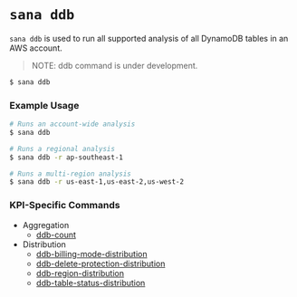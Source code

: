 # `sana ddb`

`sana ddb` is used to run all supported analysis of all DynamoDB tables in an AWS account.

> NOTE: ddb command is under development.

```sh
$ sana ddb
```

### Example Usage

```sh
# Runs an account-wide analysis
$ sana ddb

# Runs a regional analysis
$ sana ddb -r ap-southeast-1

# Runs a multi-region analysis
$ sana ddb -r us-east-1,us-east-2,us-west-2
```

### KPI-Specific Commands

- Aggregation
  - [ddb-count](/dynamodb/aggregation/ddb-count)
- Distribution
  - [ddb-billing-mode-distribution](/dynamodb/distribution/ddb-billing-mode-distribution)
  - [ddb-delete-protection-distribution](/dynamodb/distribution/ddb-delete-protection-distribution)
  - [ddb-region-distribution](/dynamodb/distribution/ddb-region-distribution)
  - [ddb-table-status-distribution](/dynamodb/distribution/ddb-table-status-distribution)
